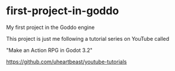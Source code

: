 # first-project-in-goddo

My first project in the Goddo engine

This project is just me following a tutorial series on YouTube called 

"Make an Action RPG in Godot 3.2"

https://github.com/uheartbeast/youtube-tutorials
